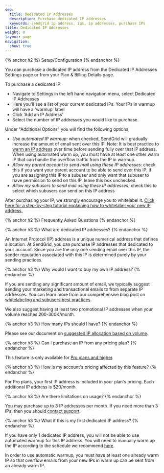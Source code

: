 ```yaml
---
seo:
  title: Dedicated IP Addresses
  description: Purchase dedicated IP addresses
  keywords: sendgrid ip address, ips, ip addresses, purchase IPs
title: Dedicated IP Addresses
weight: 0
layout: page
navigation:
  show: true
---
```


{% anchor h2 %}
Setup/Configuration
{% endanchor %}

You can purchase a dedicated IP address from the Dedicated IP Addresses Settings page or from your Plan & Billing Details page.

To purchase a dedicated IP:

* Navigate to Settings in the left hand navigation menu, select Dedicated IP Addresses
* Here you'll see a list of your current dedicated IPs. Your IPs in warmup will have a 'warmup' label
* Click 'Add an IP Address'
* Select the number of IP addresses you would like to purchase.

Under "Additional Options" you will find the following options:

  * *Use automated IP warmup:* when checked, SendGrid will gradually increase the amount of email sent over this IP. Note: It is best practice to [warm an IP address]({{root_url}}/Classroom/Deliver/Delivery_Introduction/warming_up_ips.html) over time before sending fully over that IP address. When using automated warm up, you must have at least one other warm IP that can handle the overflow traffic from the IP in warmup.
  * *Allow my parent account to send mail using these IP addresses:* check this if you want your parent account to be able to send over this IP. If you are assigning this IP to a subuser and only want that subuser to have permission to send on this IP, leave this box unchecked.
  * *Allow my subusers to send mail using these IP addresses:* check this to select which subusers can send on this IP address

After purchasing your IP, we strongly encourage you to whitelabel it. [Click here for a step-by-step tutorial explaining how to whitelabel your new IP address.]({{root_url}}/Classroom/Basics/Whitelabel/setup_ip_whitelabel.html)

{% anchor h2 %}
Frequently Asked Questions
{% endanchor %}

{% anchor h3 %}
What are dedicated IP addresses?
{% endanchor %}

An Internet Protocol (IP) address is a unique numerical address that defines a location. At SendGrid, you can purchase IP addresses that dedicated to your account. Since you are the only one sending email over this IP, the sender reputation associated with this IP is determined purely by your sending practices.

{% anchor h3 %}
Why would I want to buy my own IP address?
{% endanchor %}

If you are sending any significant amount of email, we typically suggest sending your marketing and transactional emails to from separate IP addresses. You can learn more from our comprehensive blog post on [whitelabeling and subusers best practices](https://sendgrid.com/blog/whitelabeling-and-subusers-best-practices/).

We also suggest having at least two promotional IP addresses when your volume reaches 200-300K/month.

{% anchor h3 %}
How many IPs should I have?
{% endanchor %}

Please see our document on [suggested IP allocation based on volume](https://sendgrid.com/docs/assets/IPWarmupSchedule.pdf).

{% anchor h3 %}
Can I purchase an IP from any pricing plan?
{% endanchor %}

This feature is only available for [Pro plans and higher](https://sendgrid.com/pricing).

{% anchor h3 %}
How is my account's pricing affected by this feature?
{% endanchor %}

For Pro plans, your first IP address is included in your plan's pricing. Each additional IP address is $20/month.

{% anchor h3 %}
Are there limitations on usage?
{% endanchor %}

You may purchase up to 3 IP addresses per month. If you need more than 3 IPs, then you should [contact support](https://support.sendgrid.com).

{% anchor h3 %}
What if this is my first dedicated IP address?
{% endanchor %}

If you have only 1 dedicated IP address, you will not be able to use automated warmup for this IP address. You will need to manually warm up the IP according to the schedule we recommend [here](https://sendgrid.com/docs/assets/IPWarmupSchedule.pdf).

In order to use automatic warmup, you must have at least one already warm IP so that overflow emails from your new IPs in warm up can be sent from an already warm IP.
